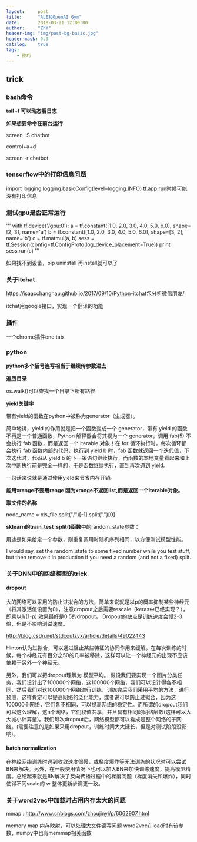 ```yaml
---
layout:     post
title:      "ALE和OpenAI Gym"
date:       2018-03-21 12:00:00
author:     "ZhY"
header-img: "img/post-bg-basic.jpg"
header-mask: 0.3
catalog:    true
tags:
    - 技巧
---
```


## trick

### bash命令

**tail -f 可以动态看日志**

**如果想要命令在前台运行**

screen -S chatbot

control+a+d

screen -r chatbot


### tensorflow中的打印信息问题

import logging
logging.basicConfig(level=logging.INFO)
tf.app.run时候可能没有打印信息


### 测试gpu是否正常运行

'''
with tf.device('/gpu:0'):
	a = tf.constant([1.0, 2.0, 3.0, 4.0, 5.0, 6.0], shape=[2, 3], name='a')
	b = tf.constant([1.0, 2.0, 3.0, 4.0, 5.0, 6.0], shape=[3, 2], name='b')
	c = tf.matmul(a, b)
sess = tf.Session(config=tf.ConfigProto(log_device_placement=True))
print sess.run(c)
'''

如果找不到设备，pip uninstall 再install就可以了

### 关于itchat

https://isaacchanghau.github.io/2017/09/10/Python-itchat包分析微信朋友/

itchat用google接口，实现一个翻译的功能

### 插件

一个chrome插件one tab

### python

**python多个括号连写相当于继续传参数进去**

**遍历目录**

os.walk()可以查找一个目录下所有路径

**yield关键字**

带有yield的函数在python中被称为generator（生成器）。

简单地讲，yield 的作用就是把一个函数变成一个 generator，带有 yield 的函数不再是一个普通函数，Python 解释器会将其视为一个 generator，调用 fab(5) 不会执行 fab 函数，而是返回一个 iterable 对象！在 for 循环执行时，每次循环都会执行 fab 函数内部的代码，执行到 yield b 时，fab 函数就返回一个迭代值，下次迭代时，代码从 yield b 的下一条语句继续执行，而函数的本地变量看起来和上次中断执行前是完全一样的，于是函数继续执行，直到再次遇到 yield。

一句话来说就是通过使用yield来节省内存开销。
	
**能用xrange不要用range 因为xrange不返回list,而是返回一个iterable对象。**

**取文件的名称**

node_name = xls_file.split("/")[-1].split(".")[0]


**sklearn的train_test_split()函数**中的random_state参数：

用途是如果给定一个参数，则重复调用时随机序列相同，以方便测试模型性能。

I would say, set the random_state to some fixed number while you test stuff, but then remove it in production if you need a random (and not a fixed) split.

### 关于DNN中的网络模型的trick

#### dropout   

大的网络可以采用的防止过拟合的方法，简单来说就是以p的概率抑制某些神经元（将其激活值设置为0），注意dropout之后需要rescale（keras中已经实现？），即乘以1/(1-p)   效果最好是0.5的dropout。 Dropout的缺点是训练速度会慢2-3倍，但是不影响测试速度。

http://blog.csdn.net/stdcoutzyx/article/details/49022443

Hinton认为过拟合，可以通过阻止某些特征的协同作用来缓解。在每次训练的时候，每个神经元有百分之50的几率被移除，这样可以让一个神经元的出现不应该依赖于另外一个神经元。

另外，我们可以把dropout理解为 模型平均。 假设我们要实现一个图片分类任务，我们设计出了100000个网络，这100000个网络，我们可以设计得各不相同，然后我们对这100000个网络进行训练，训练完后我们采用平均的方法，进行预测，这样肯定可以提高网络的泛化能力，或者说可以防止过拟合，因为这100000个网络，它们各不相同，可以提高网络的稳定性。而所谓的dropout我们可以这么理解，这n个网络，它们权值共享，并且具有相同的网络层数(这样可以大大减小计算量)。我们每次dropout后，网络模型都可以看成是整个网络的子网络。(需要注意的是如果采用dropout，训练时间大大延长，但是对测试阶段没影响)。

#### batch normalization

在神经网络训练时遇到收敛速度很慢，或梯度爆炸等无法训练的状况时可以尝试BN来解决。另外，在一般使用情况下也可以加入BN来加快训练速度，提高模型精度。总结起来就是BN解决了反向传播过程中的梯度问题（梯度消失和爆炸），同时使得不同scale的 w 整体更新步调更一致。

### 关于word2vec中加载时占用内存太大的问题

mmap : http://www.cnblogs.com/zhoujinyi/p/6062907.html

memory map 内存映射，可以处理大文件读写问题     word2vec在load时有该参数，numpy中也有memmap相关函数
